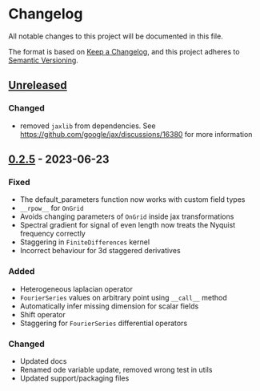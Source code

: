 # Changelog
All notable changes to this project will be documented in this file.

The format is based on [Keep a Changelog](https://keepachangelog.com/en/1.0.0/), and this project adheres to [Semantic Versioning](https://semver.org/spec/v2.0.0.html).

## [Unreleased]
### Changed
- removed `jaxlib` from dependencies. See https://github.com/google/jax/discussions/16380 for more information

## [0.2.5] - 2023-06-23
### Fixed
- The default_parameters function now works with custom field types
- `__rpow__` for `OnGrid`
- Avoids changing parameters of `OnGrid` inside jax transformations
- Spectral gradient for signal of even length now treats the Nyquist frequency correctly
- Staggering in `FiniteDifferences` kernel
- Incorrect behaviour for 3d staggered derivatives

### Added
- Heterogeneous laplacian operator
- `FourierSeries` values on arbitrary point using `__call__` method
- Automatically infer missing dimension for scalar fields
- Shift operator
- Staggering for `FourierSeries` differential operators

### Changed
- Updated docs
- Renamed ode variable update, removed wrong test in utils
- Updated support/packaging files

[Unreleased]: https://github.com/ucl-bug/jaxdf/compare/0.2.5...master
[0.2.5]: https://github.com/ucl-bug/jaxdf/tree/0.2.5
